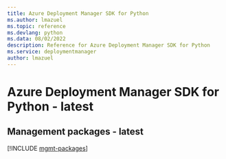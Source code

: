 ```yaml
---
title: Azure Deployment Manager SDK for Python
ms.author: lmazuel
ms.topic: reference
ms.devlang: python
ms.data: 08/02/2022
description: Reference for Azure Deployment Manager SDK for Python
ms.service: deploymentmanager
author: lmazuel
---
```

# Azure Deployment Manager SDK for Python - latest

## Management packages - latest
[!INCLUDE [mgmt-packages](deployment-manager-mgmt-index.md)]